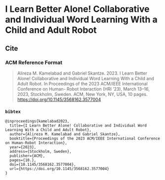 # I Learn Better Alone! Collaborative and Individual Word Learning With a Child and Adult Robot


## Cite

### ACM Reference Format
> Alireza M. Kamelabad and Gabriel Skantze. 2023. I Learn Better Alone!
> Collaborative and Individual Word Learning With a Child and Adult Robot.
> In Proceedings of the 2023 ACM/IEEE International Conference on Human-
> Robot Interaction (HRI ’23), March 13–16, 2023, Stockholm, Sweden. ACM,
> New York, NY, USA, 10 pages. https://doi.org/10.1145/3568162.3577004

### `bibtex`
```{bibtex}
@inproceedings{kamelabad2023,
  title={I Learn Better Alone! Collaborative and Individual Word Learning With a Child and Adult Robot},
  author={Alireza M. Kamelabad and Gabriel Skantze},
  booktitle={Proceedings of the 2023 ACM/IEEE International Conference on Human-Robot Interaction},
  year={2023},
  address={Stockholm, Sweden},
  publisher={ACM},
  pages={10.},
  doi={10.1145/3568162.3577004},
  url={https://doi.org/10.1145/3568162.3577004}
}
```
